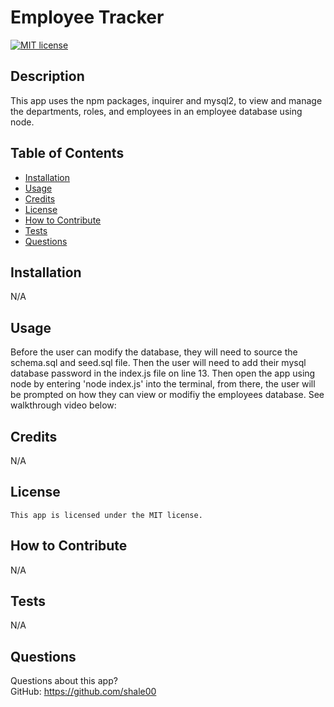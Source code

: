 # Employee Tracker

  [![MIT license](https://img.shields.io/badge/License-MIT-blue.svg)](https://lbesson.mit-license.org/)

  ## Description
  This app uses the npm packages, inquirer and mysql2, to view and manage the departments, roles, and employees in an employee database using node.

  ## Table of Contents
  * [Installation](#installation)
  * [Usage](#usage)
  * [Credits](#credits)
  * [License](#license)
  * [How to Contribute](#how-to-contribute)
  * [Tests](#tests)
  * [Questions](#questions)
  
  ## Installation
  N/A

  ## Usage
  Before the user can modify the database, they will need to source the schema.sql and seed.sql file. Then the user will need to add their mysql database password in the index.js file on line 13. Then open the app using node by entering 'node index.js' into the terminal, from there, the user will be prompted on how they can view or modifiy the employees database. See walkthrough video below:

  ## Credits
  N/A

  ## License
    This app is licensed under the MIT license.

  ## How to Contribute
  N/A

  ## Tests
  N/A

  ## Questions
  Questions about this app?  
  GitHub: https://github.com/shale00  
